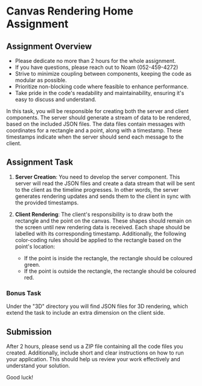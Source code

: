 # Canvas Rendering Home Assignment

## Assignment Overview

- Please dedicate no more than 2 hours for the whole assignment.
- If you have questions, please reach out to Noam (052-459-4272)
- Strive to minimize coupling between components, keeping the code as modular as possible.
- Prioritize non-blocking code where feasible to enhance performance.
- Take pride in the code's readability and maintainability, ensuring it's easy to discuss and understand.
 
In this task, you will be responsible for creating both the server and client components. The server should generate a stream of data to be rendered, based on the included JSON files. The data files contain messages with coordinates for a rectangle and a point, along with a timestamp. These timestamps indicate when the server should send each message to the client.

## Assignment Task

1. **Server Creation**: You need to develop the server component. This server will read the JSON files and create a data stream that will be sent to the client as the timeline progresses. In other words, the server generates rendering updates and sends them to the client in sync with the provided timestamps.

2. **Client Rendering**: The client's responsibility is to draw both the rectangle and the point on the canvas. These shapes should remain on the screen until new rendering data is received. Each shape should be labelled with its corresponding timestamp. Additionally, the following color-coding rules should be applied to the rectangle based on the point's location:

   - If the point is inside the rectangle, the rectangle should be coloured green.
   - If the point is outside the rectangle, the rectangle should be coloured red.

### Bonus Task

Under the "3D" directory you will find JSON files for 3D rendering, which extend the task to include an extra dimension on the client side.

## Submission

After 2 hours, please send us a ZIP file containing all the code files you created. Additionally, include short and clear instructions on how to run your application. This should help us review your work effectively and understand your solution.

Good luck!
